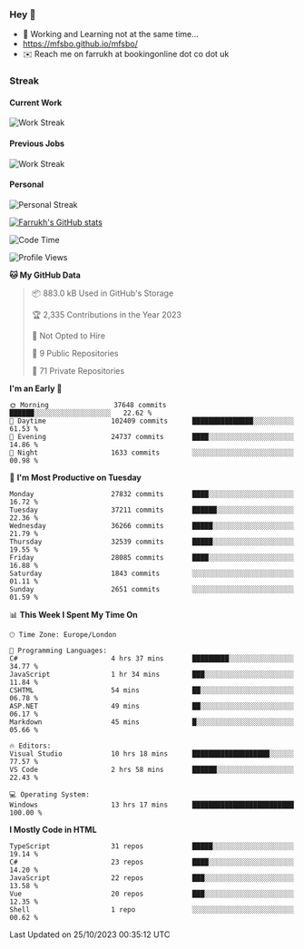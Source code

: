 ### Hey 👋

- 🏃 Working and Learning not at the same time...
- https://mfsbo.github.io/mfsbo/
- ✉️ Reach me on farrukh at bookingonline dot co dot uk

### Streak
#### Current Work
![Work Streak](https://streak-stats.demolab.com/?user=mfsbo)
#### Previous Jobs
![Work Streak](https://streak-stats.demolab.com/?user=farrukhcw)
#### Personal
![Personal Streak](https://streak-stats.demolab.com/?user=farrukhsubhani)

[![Farrukh's GitHub stats](https://github-readme-stats.vercel.app/api?username=mfsbo&hide=stars&count_private=true)](https://github.com/mfsbo/)

<!--START_SECTION:waka-->
![Code Time](http://img.shields.io/badge/Code%20Time-556%20hrs%2047%20mins-blue)

![Profile Views](http://img.shields.io/badge/Profile%20Views-2-blue)

**🐱 My GitHub Data** 

> 📦 883.0 kB Used in GitHub's Storage 
 > 
> 🏆 2,335 Contributions in the Year 2023
 > 
> 🚫 Not Opted to Hire
 > 
> 📜 9 Public Repositories 
 > 
> 🔑 71 Private Repositories 
 > 
**I'm an Early 🐤** 

```text
🌞 Morning                37648 commits       ██████░░░░░░░░░░░░░░░░░░░   22.62 % 
🌆 Daytime                102409 commits      ███████████████░░░░░░░░░░   61.53 % 
🌃 Evening                24737 commits       ████░░░░░░░░░░░░░░░░░░░░░   14.86 % 
🌙 Night                  1633 commits        ░░░░░░░░░░░░░░░░░░░░░░░░░   00.98 % 
```
📅 **I'm Most Productive on Tuesday** 

```text
Monday                   27832 commits       ████░░░░░░░░░░░░░░░░░░░░░   16.72 % 
Tuesday                  37211 commits       ██████░░░░░░░░░░░░░░░░░░░   22.36 % 
Wednesday                36266 commits       █████░░░░░░░░░░░░░░░░░░░░   21.79 % 
Thursday                 32539 commits       █████░░░░░░░░░░░░░░░░░░░░   19.55 % 
Friday                   28085 commits       ████░░░░░░░░░░░░░░░░░░░░░   16.88 % 
Saturday                 1843 commits        ░░░░░░░░░░░░░░░░░░░░░░░░░   01.11 % 
Sunday                   2651 commits        ░░░░░░░░░░░░░░░░░░░░░░░░░   01.59 % 
```


📊 **This Week I Spent My Time On** 

```text
🕑︎ Time Zone: Europe/London

💬 Programming Languages: 
C#                       4 hrs 37 mins       █████████░░░░░░░░░░░░░░░░   34.77 % 
JavaScript               1 hr 34 mins        ███░░░░░░░░░░░░░░░░░░░░░░   11.84 % 
CSHTML                   54 mins             ██░░░░░░░░░░░░░░░░░░░░░░░   06.78 % 
ASP.NET                  49 mins             ██░░░░░░░░░░░░░░░░░░░░░░░   06.17 % 
Markdown                 45 mins             █░░░░░░░░░░░░░░░░░░░░░░░░   05.66 % 

🔥 Editors: 
Visual Studio            10 hrs 18 mins      ███████████████████░░░░░░   77.57 % 
VS Code                  2 hrs 58 mins       ██████░░░░░░░░░░░░░░░░░░░   22.43 % 

💻 Operating System: 
Windows                  13 hrs 17 mins      █████████████████████████   100.00 % 
```

**I Mostly Code in HTML** 

```text
TypeScript               31 repos            █████░░░░░░░░░░░░░░░░░░░░   19.14 % 
C#                       23 repos            ████░░░░░░░░░░░░░░░░░░░░░   14.20 % 
JavaScript               22 repos            ███░░░░░░░░░░░░░░░░░░░░░░   13.58 % 
Vue                      20 repos            ███░░░░░░░░░░░░░░░░░░░░░░   12.35 % 
Shell                    1 repo              ░░░░░░░░░░░░░░░░░░░░░░░░░   00.62 % 
```




 Last Updated on 25/10/2023 00:35:12 UTC
<!--END_SECTION:waka-->
<!--
**mfsbo/mfsbo** is a ✨ _special_ ✨ repository because its `README.md` (this file) appears on your GitHub profile.

Here are some ideas to get you started:

- 🔭 I’m currently working on ...
- 🌱 I’m currently learning ...
- 👯 I’m looking to collaborate on ...
- 🤔 I’m looking for help with ...
- 💬 Ask me about ...
- 📫 How to reach me: ...
- 😄 Pronouns: ...
- ⚡ Fun fact: ...
-->
